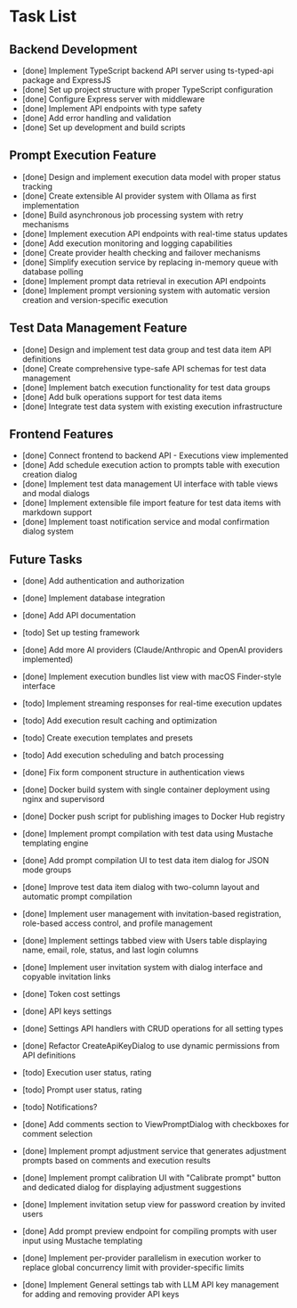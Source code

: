 # Task List

## Backend Development
- [done] Implement TypeScript backend API server using ts-typed-api package and ExpressJS
- [done] Set up project structure with proper TypeScript configuration
- [done] Configure Express server with middleware
- [done] Implement API endpoints with type safety
- [done] Add error handling and validation
- [done] Set up development and build scripts

## Prompt Execution Feature
- [done] Design and implement execution data model with proper status tracking
- [done] Create extensible AI provider system with Ollama as first implementation
- [done] Build asynchronous job processing system with retry mechanisms
- [done] Implement execution API endpoints with real-time status updates
- [done] Add execution monitoring and logging capabilities
- [done] Create provider health checking and failover mechanisms
- [done] Simplify execution service by replacing in-memory queue with database polling
- [done] Implement prompt data retrieval in execution API endpoints
- [done] Implement prompt versioning system with automatic version creation and version-specific execution

## Test Data Management Feature
- [done] Design and implement test data group and test data item API definitions
- [done] Create comprehensive type-safe API schemas for test data management
- [done] Implement batch execution functionality for test data groups
- [done] Add bulk operations support for test data items
- [done] Integrate test data system with existing execution infrastructure

## Frontend Features
- [done] Connect frontend to backend API - Executions view implemented
- [done] Add schedule execution action to prompts table with execution creation dialog
- [done] Implement test data management UI interface with table views and modal dialogs
- [done] Implement extensible file import feature for test data items with markdown support
- [done] Implement toast notification service and modal confirmation dialog system

## Future Tasks
- [done] Add authentication and authorization
- [done] Implement database integration
- [done] Add API documentation
- [todo] Set up testing framework
- [done] Add more AI providers (Claude/Anthropic and OpenAI providers implemented)
- [done] Implement execution bundles list view with macOS Finder-style interface
- [todo] Implement streaming responses for real-time execution updates
- [todo] Add execution result caching and optimization
- [todo] Create execution templates and presets
- [todo] Add execution scheduling and batch processing
- [done] Fix form component structure in authentication views
- [done] Docker build system with single container deployment using nginx and supervisord
- [done] Docker push script for publishing images to Docker Hub registry

- [done] Implement prompt compilation with test data using Mustache templating engine
- [done] Add prompt compilation UI to test data item dialog for JSON mode groups
- [done] Improve test data item dialog with two-column layout and automatic prompt compilation

- [done] Implement user management with invitation-based registration, role-based access control, and profile management
- [done] Implement settings tabbed view with Users table displaying name, email, role, status, and last login columns
- [done] Implement user invitation system with dialog interface and copyable invitation links
- [done] Token cost settings
- [done] API keys settings
- [done] Settings API handlers with CRUD operations for all setting types
- [done] Refactor CreateApiKeyDialog to use dynamic permissions from API definitions
- [todo] Execution user status, rating
- [todo] Prompt user status, rating
- [todo] Notifications?
- [done] Add comments section to ViewPromptDialog with checkboxes for comment selection
- [done] Implement prompt adjustment service that generates adjustment prompts based on comments and execution results
- [done] Implement prompt calibration UI with "Calibrate prompt" button and dedicated dialog for displaying adjustment suggestions
- [done] Implement invitation setup view for password creation by invited users
- [done] Add prompt preview endpoint for compiling prompts with user input using Mustache templating
- [done] Implement per-provider parallelism in execution worker to replace global concurrency limit with provider-specific limits
- [done] Implement General settings tab with LLM API key management for adding and removing provider API keys
